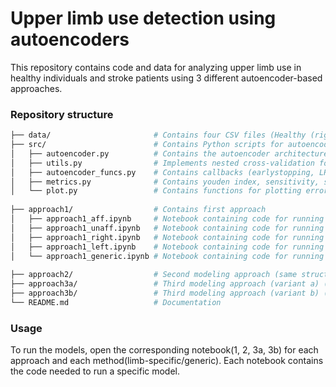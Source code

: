 # Upper limb use detection using autoencoders

This repository contains code and data for analyzing upper limb use in healthy individuals and stroke patients using 3 different autoencoder-based approaches. 

### Repository structure

```bash
├── data/                       # Contains four CSV files (Healthy (right and left) & Stroke data (affected and unaffected))
├── src/                        # Contains Python scripts for autoencoder models
│   ├── autoencoder.py          # Contains the autoencoder architecture (encoder, decoder, latent space, compile model)
│   ├── utils.py                # Implements nested cross-validation for 3 approaches
│   ├── autoencoder_funcs.py    # Contains callbacks (earlystopping, LR reduction, error computation, fitting model)
│   ├── metrics.py              # Contains youden index, sensitivity, specificity calculation 
│   └── plot.py                 # Contains functions for plotting errors
    
├── approach1/                  # Contains first approach
│   ├── approach1_aff.ipynb     # Notebook containing code for running limb-specific model for stroke affected limb 
│   ├── approach1_unaff.ipynb   # Notebook containing code for running limb-specific model for stroke unaffected limb 
│   ├── approach1_right.ipynb   # Notebook containing code for running limb-specific model for healthy right limb
│   ├── approach1_left.ipynb    # Notebook containing code for running limb-specific model for healthy left limb  
│   └── approach1_generic.ipynb # Notebook containing code for running generic model containing both stroke and healthy limb data 
   
├── approach2/                  # Second modeling approach (same structure as in approach1)
├── approach3a/                 # Third modeling approach (variant a) (same structure as in approach1)
├── approach3b/                 # Third modeling approach (variant b) (same structure as in approach1)
└── README.md                   # Documentation
```
### Usage

To run the models, open the corresponding notebook(1, 2, 3a, 3b) for each approach and each method(limb-specific/generic). 
Each notebook contains the code needed to run a specific model. 



